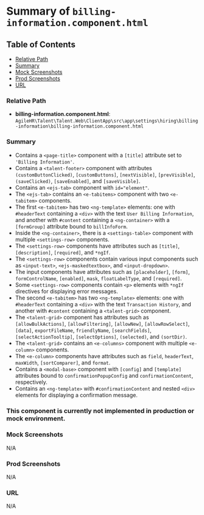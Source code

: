 # Summary of `billing-information.component.html`

## Table of Contents

-   [Relative Path](#relative-path)
-   [Summary](#summary)
-   [Mock Screenshots](#mock-screenshots)
-   [Prod Screenshots](#prod-screenshots)
-   [URL](#url)

### Relative Path

-   **billing-information.component.html**: `AgileHR\Talent\Talent.Web\ClientApp\src\app\settings\hiring\billing-information\billing-information.component.html`

### Summary

-   Contains a `<page-title>` component with a `[title]` attribute set to `'Billing Information'`.
-   Contains a `<talent-footer>` component with attributes `(customButtonClicked)`, `[customButtons]`, `[nextVisible]`, `[prevVisible]`, `(saveClicked)`, `[saveEnabled]`, and `[saveVisible]`.
-   Contains an `<ejs-tab>` component with `id="element"`.
-   The `<ejs-tab>` contains an `<e-tabitems>` component with two `<e-tabitem>` components.
-   The first `<e-tabitem>` has two `<ng-template>` elements: one with `#headerText` containing a `<div>` with the text `User Billing Information`, and another with `#content` containing a `<ng-container>` with a `[formGroup]` attribute bound to `billInfoForm`.
-   Inside the `<ng-container>`, there is a `<settings-table>` component with multiple `<settings-row>` components.
-   The `<settings-row>` components have attributes such as `[title]`, `[description]`, `[required]`, and `*ngIf`.
-   The `<settings-row>` components contain various input components such as `<input-text>`, `<ejs-maskedtextbox>`, and `<input-dropdown>`.
-   The input components have attributes such as `[placeholder]`, `[form]`, `formControlName`, `[enabled]`, `mask`, `floatLabelType`, and `[required]`.
-   Some `<settings-row>` components contain `<p>` elements with `*ngIf` directives for displaying error messages.
-   The second `<e-tabitem>` has two `<ng-template>` elements: one with `#headerText` containing a `<div>` with the text `Transaction History`, and another with `#content` containing a `<talent-grid>` component.
-   The `<talent-grid>` component has attributes such as `[allowBulkActions]`, `[allowFiltering]`, `[allowNew]`, `[allowRowSelect]`, `[data]`, `exportFileName`, `friendlyName`, `[searchFields]`, `[selectActionTooltip]`, `[selectOptions]`, `(selected)`, and `(sortDir)`.
-   The `<talent-grid>` contains an `<e-columns>` component with multiple `<e-column>` components.
-   The `<e-column>` components have attributes such as `field`, `headerText`, `maxWidth`, `[sortComparer]`, and `format`.
-   Contains a `<modal-base>` component with `[config]` and `[template]` attributes bound to `confirmationPopupConfig` and `confirmationContent`, respectively.
-   Contains an `<ng-template>` with `#confirmationContent` and nested `<div>` elements for displaying a confirmation message.

### This component is currently not implemented in production or mock environment.

### Mock Screenshots

N/A

### Prod Screenshots

N/A

### URL

N/A
